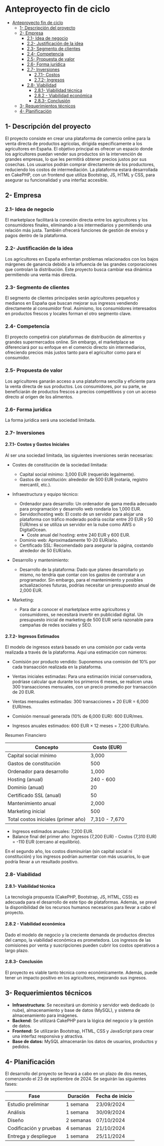 # Anteproyecto fin de ciclo

- [Anteproyecto fin de ciclo](#anteproyecto-fin-de-ciclo)
  - [1- Descripción del proyecto](#1--descripción-del-proyecto)
  - [2- Empresa](#2--empresa)
    - [2.1- Idea de negocio](#21--idea-de-negocio)
    - [2.2- Justificación de la idea](#22--justificación-de-la-idea)
    - [2.3- Segmento de clientes](#23--segmento-de-clientes)
    - [2.4- Competencia](#24--competencia)
    - [2.5- Propuesta de valor](#25--propuesta-de-valor)
    - [2.6- Forma jurídica](#26--forma-jurídica)
    - [2.7- Inversiones](#27--inversiones)
      - [2.7.1- Costos](#271--costos)
      - [2.7.2- Ingresos](#272--ingresos)
    - [2.8- Viabilidad](#28--viabilidad)
      - [2.8.1- Viabilidad técnica](#281--viabilidad-técnica)
      - [2.8.2 - Viabilidad económica](#282---viabilidad-económica)
      - [2.8.3- Conclusión](#283--conclusión)
  - [3- Requerimientos técnicos](#3--requerimientos-técnicos)
  - [4- Planificación](#4--planificación)

## 1- Descripción del proyecto

El proyecto consiste en crear una plataforma de comercio online para la venta directa de productos agrícolas, dirigida específicamente a los agricultores en España. El objetivo principal es ofrecer un espacio donde los agricultores puedan vender sus productos sin la intervención de grandes empresas, lo que les permitirá obtener precios justos por sus cosechas. Los usuarios podrán comprar directamente de los productores, reduciendo los costos de intermediación. La plataforma estará desarrollada en CakePHP, con un frontend que utiliza Bootstrap, JS, HTML y CSS, para asegurar su funcionalidad y una interfaz accesible.

## 2- Empresa

### 2.1- Idea de negocio

El marketplace facilitará la conexión directa entre los agricultores y los consumidores finales, eliminando a los intermediarios y permitiendo una relación más justa. También ofrecerá funciones de gestión de envíos y pagos dentro de la plataforma.

### 2.2- Justificación de la idea

Los agricultores en España enfrentan problemas relacionados con los bajos márgenes de ganancia debido a la influencia de las grandes corporaciones que controlan la distribución. Este proyecto busca cambiar esa dinámica permitiendo una venta más directa.

### 2.3- Segmento de clientes

El segmento de clientes principales serán agricultores pequeños y medianos en España que buscan mejorar sus ingresos vendiendo directamente al consumidor final. Asimismo, los consumidores interesados en productos frescos y locales forman el otro segmento clave.

### 2.4- Competencia

El proyecto competirá con plataformas de distribución de alimentos y grandes supermercados online. Sin embargo, el marketplace se diferenciará por su enfoque en el comercio directo sin intermediarios, ofreciendo precios más justos tanto para el agricultor como para el consumidor.

### 2.5- Propuesta de valor

Los agricultores ganarán acceso a una plataforma sencilla y eficiente para la venta directa de sus productos. Los consumidores, por su parte, se beneficiarán de productos frescos a precios competitivos y con un acceso directo al origen de los alimentos.

### 2.6- Forma jurídica

La forma jurídica será una sociedad limitada.

### 2.7- Inversiones

#### 2.7.1- Costos y Gastos Iniciales

Al ser una sociedad limitada, las siguientes inversiones serán necesarias:

- Costes de constitución de la sociedad limitada:
    - Capital social mínimo: 3,000 EUR (requerido legalmente).
    - Gastos de constitución: alrededor de 500 EUR (notaría, registro mercantil, etc.).

- Infraestructura y equipo técnico:
    - Ordenador para desarrollo: Un ordenador de gama media adecuado para programación y desarrollo web rondaría los 1,000 EUR.
    - Servidor/hosting web: El costo de un servidor para alojar una plataforma con tráfico moderado podría oscilar entre 20 EUR y 50 EUR/mes si se utiliza un servidor en la nube como AWS o DigitalOcean.
        - Coste anual del hosting: entre 240 EUR y 600 EUR.
    - Dominio web: Aproximadamente 10-20 EUR/año.
    - Certificado SSL: Recomendado para asegurar la página, costando alrededor de 50 EUR/año.

- Desarrollo y mantenimiento:
    - Desarrollo de la plataforma: Dado que planeo desarrollarlo yo mismo, no tendría que contar con los gastos de contratar a un programador. Sin embargo, para el mantenimiento y posibles actualizaciones futuras, podrías necesitar un presupuesto anual de 2,000 EUR.

- Marketing:
    - Para dar a conocer el marketplace entre agricultores y consumidores, se necesitará invertir en publicidad digital. Un presupuesto inicial de marketing de 500 EUR sería razonable para campañas de redes sociales y SEO.

#### 2.7.2- Ingresos Estimados

El modelo de ingresos estará basado en una comisión por cada venta realizada a través de la plataforma. Aquí una estimación con números:

- Comisión por producto vendido: Suponemos una comisión del 10% por cada transacción realizada en la plataforma.

- Ventas iniciales estimadas: Para una estimación inicial conservadora, podríase calcular que durante los primeros 6 meses, se realicen unas 300 transacciones mensuales, con un precio promedio por transacción de 20 EUR.

- Ventas mensuales estimadas: 300 transacciones × 20 EUR = 6,000 EUR/mes.
- Comisión mensual generada (10% de 6,000 EUR): 600 EUR/mes.
- Ingresos anuales estimados: 600 EUR × 12 meses = 7,200 EUR/año.

Resumen Financiero

Concepto | Costo (EUR)
--- | ---
Capital social mínimo | 3,000
Gastos de constitución | 500
Ordenador para desarrollo | 1,000
Hosting (anual) | 240 - 600
Dominio (anual) | 20
Certificado SSL (anual) | 50
Mantenimiento anual | 2,000
Marketing inicial | 500
Total costos iniciales (primer año) | 7,310 - 7,670

- Ingresos estimados anuales: 7,200 EUR.
- Balance final del primer año: Ingresos (7,200 EUR) - Costos (7,310 EUR) = -110 EUR (cercano al equilibrio).

En el segundo año, los costos disminuirían (sin capital social ni constitución) y los ingresos podrían aumentar con más usuarios, lo que podría llevar a un resultado positivo.

### 2.8- Viabilidad

#### 2.8.1- Viabilidad técnica

La tecnología propuesta (CakePHP, Bootstrap, JS, HTML, CSS) es adecuada para el desarrollo de este tipo de plataformas. Además, se prevé la disponibilidad de los recursos humanos necesarios para llevar a cabo el proyecto.

#### 2.8.2 - Viabilidad económica

Dado el modelo de negocio y la creciente demanda de productos directos del campo, la viabilidad económica es prometedora. Los ingresos de las comisiones por venta y suscripciones pueden cubrir los costos operativos a largo plazo.

#### 2.8.3- Conclusión

El proyecto es viable tanto técnica como económicamente. Además, puede tener un impacto positivo en los agricultores, mejorando sus ingresos.

## 3- Requerimientos técnicos

- **Infraestructura:** Se necesitará un dominio y servidor web dedicado (o nube), almacenamiento y base de datos (MySQL), y sistema de almacenamiento para imágenes.
- **Backend:** Se utilizará CakePHP para la lógica del negocio y la gestión de datos.
- **Frontend:** Se utilizarán Bootstrap, HTML, CSS y JavaScript para crear una interfaz responsiva y atractiva.
- **Base de datos:** MySQL almacenarán los datos de usuarios, productos y pedidos.

## 4- Planificación

El desarrollo del proyecto se llevará a cabo en un plazo de dos meses, comenzando el 23 de septiembre de 2024. Se seguirán las siguientes fases:

| Fase                      | Duración    | Fecha de inicio |
|---------------------------|-------------|-----------------|
| Estudio preliminar        | 1 semana    | 23/09/2024      |
| Análisis                  | 1 semana    | 30/09/2024      |
| Diseño                    | 2 semanas   | 07/10/2024      |
| Codificación y pruebas    | 4 semanas   | 21/10/2024      |
| Entrega y despliegue      | 1 semana    | 25/11/2024      |
